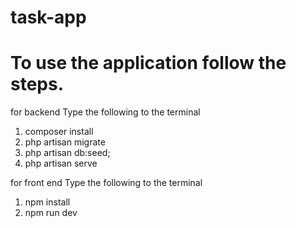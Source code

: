 # task-app

# To use the application follow the steps.

for backend
Type the following to the terminal
1. composer install
2. php artisan migrate
3. php artisan db:seed;
4. php artisan serve

for front end
Type the following to the terminal
1. npm install
2. npm run dev
   
